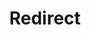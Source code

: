 ﻿---
layout: src/layouts/Redirect.astro
title: Redirect
redirect: https://octopus.com/docs/administration/high-availability/polling-tentacles-with-ha
pubDate:  2023-01-01
navSearch: false
navSitemap: false
navMenu: false
---
